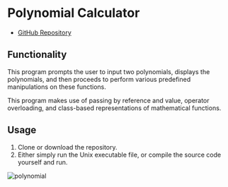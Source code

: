 # Polynomial Calculator

* [GitHub Repository](https://github.com/colinmcdaniel/Polynomial-Calculator)

## Functionality

This program prompts the user to input two polynomials, displays the polynomials, and then proceeds to perform various predefined manipulations on these functions.

This program makes use of passing by reference and value, operator overloading, and class-based representations of mathematical functions.

## Usage

1. Clone or download the repository.
2. Either simply run the Unix executable file, or compile the source code yourself and run.

![polynomial](https://cloud.githubusercontent.com/assets/18273101/22315449/8622e378-e31b-11e6-9b01-64d9a640d8b1.gif)

